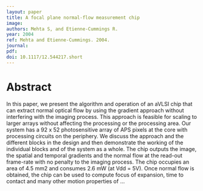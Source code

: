 ```yaml
---
layout: paper
title: A focal plane normal-flow measurement chip
image:
authors: Mehta S, and Etienne-Cummings R.
year: 2004
ref: Mehta and Etienne-Cummings. 2004.
journal: 
pdf: 
doi: 10.1117/12.544217.short
---
```


# Abstract
In this paper, we present the algorithm and operation of an aVLSI chip that can extract normal optical flow by using the gradient approach without interfering with the imaging process. This approach is feasible for scaling to larger arrays without affecting the processing or the processing area. Our system has a 92 x 52 photosensitive array of APS pixels at the core with processing circuits on the periphery. We discuss the approach and the different blocks in the design and then demonstrate the working of the individual blocks and of the system as a whole. The chip outputs the image, the spatial and temporal gradients and the normal flow at the read-out frame-rate with no penalty to the imaging process. The chip occupies an area of 4.5 mm2 and consumes 2.6 mW (at Vdd = 5V). Once normal flow is obtained, the chip can be used to compute focus of expansion, time to contact and many other motion properties of …

